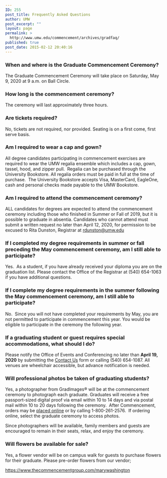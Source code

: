 ```yaml
---
ID: 255
post_title: Frequently Asked Questions
author: UMW
post_excerpt: ""
layout: page
permalink: >
  http://www.umw.edu/commencement/archives/gradfaq/
published: true
post_date: 2015-02-12 20:40:16
---
```

<h3></h3>
<h3>When and where is the Graduate Commencement Ceremony?</h3>
The Graduate Commencement Ceremony will take place on Saturday, May 9, 2020 at 9 a.m. on Ball Circle.
<h3>How long is the commencement ceremony?</h3>
The ceremony will last approximately three hours.
<h3>Are tickets required?</h3>
No, tickets are not required, nor provided. Seating is on a first come, first serve basis.
<h3>Am I required to wear a cap and gown?</h3>
All degree candidates participating in commencement exercises are required to wear the UMW regalia ensemble which includes a cap, gown, tassel, hood, and zipper pull.  Regalia can be purchased through the University Bookstore. All regalia orders must be paid in full at the time of purchase.  The University Bookstore accepts Visa, MasterCard, EagleOne, cash and personal checks made payable to the UMW Bookstore.
<h3>Am I required to attend the commencement ceremony?</h3>
ALL candidates for degrees are expected to attend the commencement ceremony including those who finished in Summer or Fall of 2019, but it is possible to graduate in absentia. Candidates who cannot attend must submit a written request no later than April 12, 2020, for permission to be excused to Rita Dunston, Registrar at <a href="mailto:rdunston@umw.edu">rdunston@umw.edu</a>
<h3>If I completed my degree requirements in summer or fall preceding the May commencement ceremony, am I still able to participate?</h3>
Yes.  As a student, if you have already received your diploma you are on the graduation list. Please contact the Office of the Registrar at (540) 654-1063 if you have additional questions.
<h3>If I complete my degree requirements in the summer following the May commencement ceremony, am I still able to participate?</h3>
No.  Since you will not have completed your requirements by May, you are not permitted to participate in commencement this year. You would be eligible to participate in the ceremony the following year.
<h3>If a graduating student or guest requires special accommodations, what should I do?</h3>
Please notify the Office of Events and Conferencing no later than <strong>April 19, 2020</strong> by submitting the <a href="http://www.umw.edu/commencement/contact-us/">Contact Us</a> form or calling (540) 654-1087. All venues are wheelchair accessible, but advance notification is needed.
<h3>Will professional photos be taken of graduating students?</h3>
Yes, a photographer from GradImages® will be at the commencement ceremony to photograph each graduate. Graduates will receive a free passport-sized digital proof via email within 10 to 14 days and via postal mail within 10 to 20 days following the ceremony.  After Commencement, orders may be <a href="http://www.gradimages.com">placed online</a> or by calling 1-800-261-2576.  If ordering online, select the graduate ceremony to access photos.

Since photographers will be available, family members and guests are encouraged to remain in their seats, relax, and enjoy the ceremony.
<h3>Will flowers be available for sale?</h3>
Yes, a flower vendor will be on campus walk for guests to purchase flowers for their graduate. Please pre-order flowers from our vendor;

<a href="https://www.thecommencementgroup.com/marywashington"><span style="color: #0563c1;font-family: Calibri">https://www.thecommencementgroup.com/marywashington</span></a>